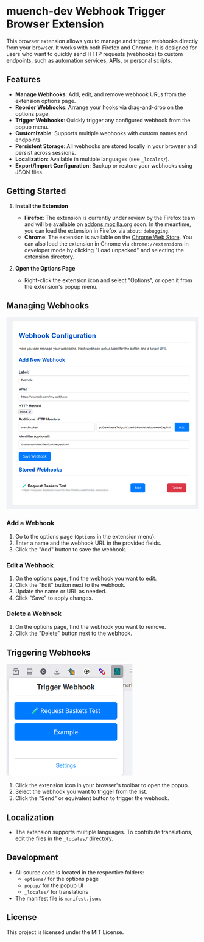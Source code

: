 # muench-dev Webhook Trigger Browser Extension

This browser extension allows you to manage and trigger webhooks directly from your browser. It works with both Firefox and Chrome. It is designed for users who want to quickly send HTTP requests (webhooks) to custom endpoints, such as automation services, APIs, or personal scripts.

## Features

- **Manage Webhooks**: Add, edit, and remove webhook URLs from the extension options page.
- **Reorder Webhooks**: Arrange your hooks via drag-and-drop on the options page.
- **Trigger Webhooks**: Quickly trigger any configured webhook from the popup menu.
- **Customizable**: Supports multiple webhooks with custom names and endpoints.
- **Persistent Storage**: All webhooks are stored locally in your browser and persist across sessions.
- **Localization**: Available in multiple languages (see `_locales/`).
- **Export/Import Configuration**: Backup or restore your webhooks using JSON files.

## Getting Started

1. **Install the Extension**
   - **Firefox**: The extension is currently under review by the Firefox team and will be available on [addons.mozilla.org](https://addons.mozilla.org) soon. In the meantime, you can load the extension in Firefox via `about:debugging`.
   - **Chrome**: The extension is available on the [Chrome Web Store](https://chromewebstore.google.com/detail/webhook-trigger/finanbjnojdckpeklepocgcngcikdlfe). You can also load the extension in Chrome via `chrome://extensions` in developer mode by clicking "Load unpacked" and selecting the extension directory.

2. **Open the Options Page**
   - Right-click the extension icon and select "Options", or open it from the extension's popup menu.

## Managing Webhooks

![Options Page Screenshot](./docs/images/options.png)

### Add a Webhook
1. Go to the options page (`Options` in the extension menu).
2. Enter a name and the webhook URL in the provided fields.
3. Click the "Add" button to save the webhook.

### Edit a Webhook
1. On the options page, find the webhook you want to edit.
2. Click the "Edit" button next to the webhook.
3. Update the name or URL as needed.
4. Click "Save" to apply changes.

### Delete a Webhook
1. On the options page, find the webhook you want to remove.
2. Click the "Delete" button next to the webhook.

## Triggering Webhooks

![Popup Page Screenshot](./docs/images/popup.png)

1. Click the extension icon in your browser's toolbar to open the popup.
2. Select the webhook you want to trigger from the list.
3. Click the "Send" or equivalent button to trigger the webhook.

## Localization

- The extension supports multiple languages. To contribute translations, edit the files in the `_locales/` directory.

## Development

- All source code is located in the respective folders:
  - `options/` for the options page
  - `popup/` for the popup UI
  - `_locales/` for translations
- The manifest file is `manifest.json`.

## License

This project is licensed under the MIT License.
